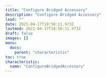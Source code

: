 ```yaml
---
title: "Configure Bridged Accessory"
description: "Configure Bridged Accessory"
lead: ""
date: 2021-04-17T18:50:11.973Z
lastmod: 2021-04-17T18:50:11.973Z
draft: false
images: []
menu:
  docs:
    parent: "characteristic"
toc: true
characteristic:
  name: "ConfigureBridgedAccessory"
---
```

